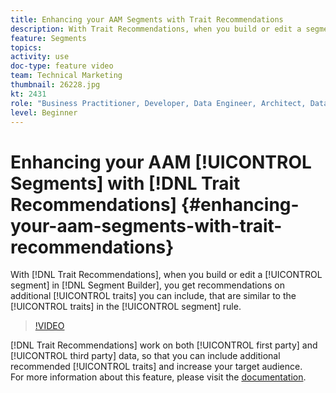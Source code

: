 ```yaml
---
title: Enhancing your AAM Segments with Trait Recommendations
description: With Trait Recommendations, when you build or edit a segment in Segment Builder, you get recommendations on additional traits you can include, that are similar to the traits in the segment rule.
feature: Segments
topics: 
activity: use
doc-type: feature video
team: Technical Marketing
thumbnail: 26228.jpg
kt: 2431
role: "Business Practitioner, Developer, Data Engineer, Architect, Data Architect, Administrator, Leader"
level: Beginner
---
```


# Enhancing your AAM [!UICONTROL Segments] with [!DNL Trait Recommendations] {#enhancing-your-aam-segments-with-trait-recommendations}

With [!DNL Trait Recommendations], when you build or edit a [!UICONTROL segment] in [!DNL Segment Builder], you get recommendations on additional [!UICONTROL traits] you can include, that are similar to the [!UICONTROL traits] in the [!UICONTROL segment] rule.

>[!VIDEO](https://video.tv.adobe.com/v/26228/?quality=12)

[!DNL Trait Recommendations] work on both [!UICONTROL first party] and [!UICONTROL third party] data, so that you can include additional recommended [!UICONTROL traits] and increase your target audience.  
For more information about this feature, please visit the [documentation](https://experiencecloud.adobe.com/resources/help/en_US/aam/trait-recommendations.html).